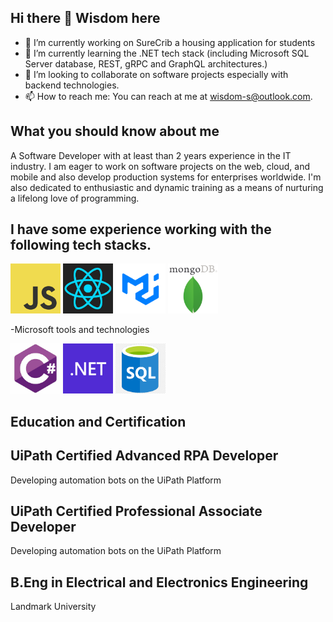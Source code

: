 ## Hi there 👋 Wisdom here

<!--
**wisdom-naz/wisdom-naz** is a ✨ _special_ ✨ repository because its `README.md` (this file) appears on your GitHub profile.

Here are some ideas to get you started: -->

- 🔭 I’m currently working on SureCrib a housing application for students
- 🌱 I’m currently learning the .NET tech stack (including Microsoft SQL Server database, REST, gRPC and GraphQL architectures.)
- 👯 I’m looking to collaborate on software projects especially with backend technologies.
- 📫 How to reach me: You can reach at me at wisdom-s@outlook.com.
  
## What you should know about me

A Software Developer with at least than 2 years experience in the IT industry.
I am eager to work on software projects on the web, cloud, and mobile and also develop production systems for enterprises worldwide.
I'm also dedicated to enthusiastic and dynamic training as a means of nurturing a lifelong love of programming.
## I have some experience working with the following tech stacks.
<p>
  <img src="JavaScript-logo.png" alt="JavaScript" width="80" height="80">
  <img src="react-logo2.png" alt="React" width="80" height="80">
  <img src="material-logo.png" alt="React" width="80" height="80">
  <img src="mongodb.png" alt="MongoDB" width="80" height="80">
</p>
-Microsoft tools and technologies
<p>
  <img src="c-sharp.png" alt="C#" width="80" height="80">
  <img src="net-logo.png" alt=".NET" width="80" height="80">
  <img src="sql-logo.png" alt="SQL Server" width="80" height="80">
</p>

## Education and Certification

## UiPath Certified Advanced RPA Developer
Developing automation bots on the UiPath Platform

## UiPath Certified Professional Associate Developer
Developing automation bots on the UiPath Platform

## B.Eng in Electrical and Electronics Engineering
Landmark University
